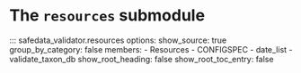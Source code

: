 # The `resources` submodule

::: safedata_validator.resources
    options:
        show_source: true
        group_by_category: false
        members:
            - Resources
            - CONFIGSPEC
            - date_list
            - validate_taxon_db
        show_root_heading: false
        show_root_toc_entry: false
